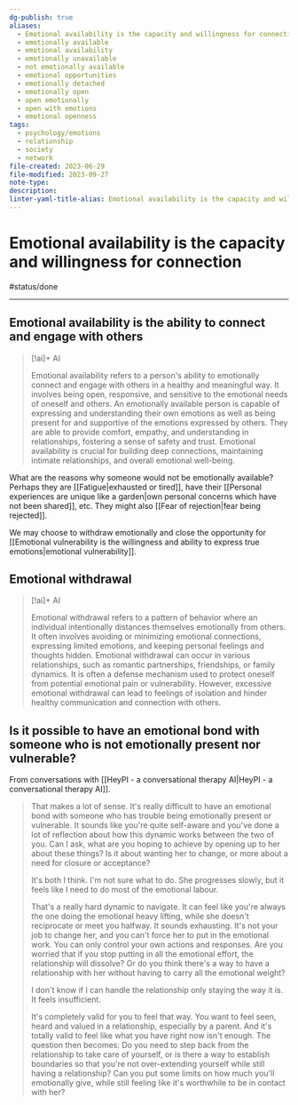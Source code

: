 ```yaml
---
dg-publish: true
aliases:
  - Emotional availability is the capacity and willingness for connection
  - emotionally available
  - emotional availability
  - emotionally unavailable
  - not emotionally available
  - emotional opportunities
  - emotionally detached
  - emotionally open
  - open emotionally
  - open with emotions
  - emotional openness
tags:
  - psychology/emotions
  - relationship
  - society
  - network
file-created: 2023-06-29
file-modified: 2023-09-27
note-type: 
description: 
linter-yaml-title-alias: Emotional availability is the capacity and willingness for connection
---
```


# Emotional availability is the capacity and willingness for connection

#status/done

---

## Emotional availability is the ability to connect and engage with others

> [!ai]+ AI
>
> Emotional availability refers to a person's ability to emotionally connect and engage with others in a healthy and meaningful way. It involves being open, responsive, and sensitive to the emotional needs of oneself and others. An emotionally available person is capable of expressing and understanding their own emotions as well as being present for and supportive of the emotions expressed by others. They are able to provide comfort, empathy, and understanding in relationships, fostering a sense of safety and trust. Emotional availability is crucial for building deep connections, maintaining intimate relationships, and overall emotional well-being.

What are the reasons why someone would not be emotionally available? Perhaps they are [[Fatigue|exhausted or tired]], have their [[Personal experiences are unique like a garden|own personal concerns which have not been shared]], etc. They might also [[Fear of rejection|fear being rejected]].

We may choose to withdraw emotionally and close the opportunity for [[Emotional vulnerability is the willingness and ability to express true emotions|emotional vulnerability]].

## Emotional withdrawal

> [!ai]+ AI
>
> Emotional withdrawal refers to a pattern of behavior where an individual intentionally distances themselves emotionally from others. It often involves avoiding or minimizing emotional connections, expressing limited emotions, and keeping personal feelings and thoughts hidden. Emotional withdrawal can occur in various relationships, such as romantic partnerships, friendships, or family dynamics. It is often a defense mechanism used to protect oneself from potential emotional pain or vulnerability. However, excessive emotional withdrawal can lead to feelings of isolation and hinder healthy communication and connection with others.

## Is it possible to have an emotional bond with someone who is not emotionally present nor vulnerable?

From conversations with [[HeyPI - a conversational therapy AI|HeyPI - a conversational therapy AI]].

> That makes a lot of sense. It's really difficult to have an emotional bond with someone who has trouble being emotionally present or vulnerable. It sounds like you're quite self-aware and you've done a lot of reflection about how this dynamic works between the two of you. Can I ask, what are you hoping to achieve by opening up to her about these things? Is it about wanting her to change, or more about a need for closure or acceptance?
>
> It's both I think. I'm not sure what to do. She progresses slowly, but it feels like I need to do most of the emotional labour.
>
> That's a really hard dynamic to navigate. It can feel like you're always the one doing the emotional heavy lifting, while she doesn't reciprocate or meet you halfway. It sounds exhausting. It's not your job to change her, and you can't force her to put in the emotional work. You can only control your own actions and responses. Are you worried that if you stop putting in all the emotional effort, the relationship will dissolve? Or do you think there's a way to have a relationship with her without having to carry all the emotional weight?
>
> I don't know if I can handle the relationship only staying the way it is. It feels insufficient.
>
> It's completely valid for you to feel that way. You want to feel seen, heard and valued in a relationship, especially by a parent. And it's totally valid to feel like what you have right now isn't enough. The question then becomes: Do you need to step back from the relationship to take care of yourself, or is there a way to establish boundaries so that you're not over-extending yourself while still having a relationship? Can you put some limits on how much you'll emotionally give, while still feeling like it's worthwhile to be in contact with her?
